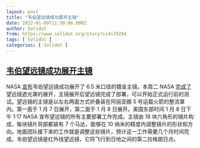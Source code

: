 ```yaml
---
layout: post
title: "韦伯望远镜成功展开主镜"
date: 2022-01-09T11:50:06.000Z
author: Solidot
from: https://www.solidot.org/story?sid=70294
tags: [ Solidot ]
categories: [ Solidot ]
---
```

<!--1641729006000-->
[韦伯望远镜成功展开主镜](https://www.solidot.org/story?sid=70294)
------

<div>
NASA <a href="https://www.nasa.gov/press-release/nasa-s-webb-telescope-reaches-major-milestone-as-mirror-unfolds">宣布</a>韦伯望远镜成功展开了 6.5 米口径的镀金主镜。本周二 NASA <a href="https://www.solidot.org/story?sid=70246">完成了</a>望远镜遮光罩的展开，主镜展开后望远镜完成了部署，可以开始正式运行前的测试。望远镜的主镜是以左右两面方式折叠装在阿丽亚娜 5 号运载火箭的整流罩内。第一面于 1 月 7 日展开，第二面于 1 月 8 日展开。美国东部时间  1 月 8 日下午 1:17 NASA 宣布望远镜的所有主要部署工作完成。主镜由 18 块六角形的镜片构成，每块镜片背部都装有 7 个马达，能够在 10 纳米的精度内调整镜片的形状和方向。地面团队接下来的工作就是调整这些镜片，预计这一工作需要几个月时间完成。韦伯望远镜是红外线望远镜，它将飞行到日地之间的第二拉格朗日点。
</div>
